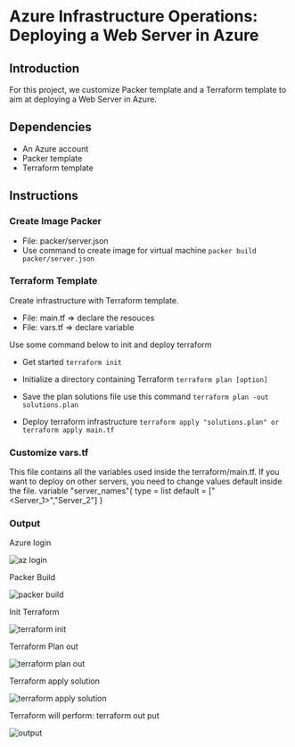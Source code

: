 # Azure Infrastructure Operations: Deploying a Web Server in Azure

## Introduction
For this project, we customize Packer template and a Terraform template to aim at deploying a Web Server in Azure.

## Dependencies
+ An Azure account
+ Packer template
+ Terraform template

## Instructions
### Create Image Packer
- File: packer/server.json
- Use command to create image for virtual machine
``` packer build packer/server.json ```

### Terraform Template
Create infrastructure with Terraform template.
- File: main.tf => declare the resouces
- File: vars.tf => declare variable

Use some command below to init and deploy terraform
- Get started
``` terraform init ```

- Initialize a directory containing Terraform
``` terraform plan [option] ```

- Save the plan solutions file use this command
``` terraform plan -out solutions.plan ```

- Deploy terraform infrastructure
``` terraform apply "solutions.plan" or terraform apply main.tf ```

### Customize vars.tf
This file contains all the variables used inside the terraform/main.tf. If you want to deploy on other servers, you need to change values default inside the file.
  variable "server_names"{
  type = list
  default = ["<Server_1>","Server_2"]
}
### Output
Azure login

![az login](https://user-images.githubusercontent.com/50509460/230714172-c57ae202-d396-49df-b47e-96c04258bed1.PNG)

Packer Build

![packer build](https://user-images.githubusercontent.com/50509460/230714193-6a9b5e1e-6d1c-4fb6-946a-9d54ff2eb2d0.PNG)

Init Terraform

![terraform init](https://user-images.githubusercontent.com/50509460/230714264-8abb9dc9-b00a-4609-bd02-f517106c979b.PNG)

Terraform Plan out

![terraform plan out](https://user-images.githubusercontent.com/50509460/230714295-101bdb93-04bd-474c-b3e2-e07240691ebc.PNG)

Terraform apply solution

![terraform apply solution](https://user-images.githubusercontent.com/50509460/230714314-bb8e8c94-3031-4c32-b8fe-3f0e256528ab.PNG)

Terraform will perform: terraform out put

![output](https://user-images.githubusercontent.com/50509460/230714150-2d6b2682-1996-40b8-a866-6c4c5d701dea.PNG)

